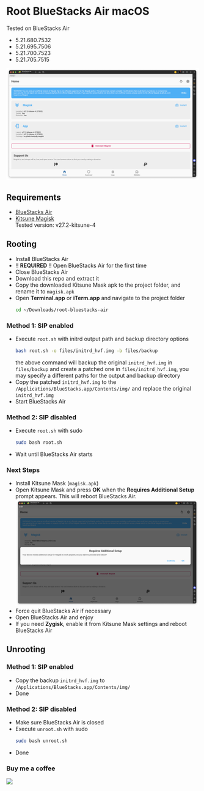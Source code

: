 Root BlueStacks Air macOS
================

Tested on BlueStacks Air
- 5.21.680.7532
- 5.21.695.7506
- 5.21.700.7523
- 5.21.705.7515


![Screenshot](bluestacks-air-root-magisk.png)



## Requirements
- [BlueStacks Air](https://www.bluestacks.com/mac)
- [Kitsune Magisk](https://github.com/1q23lyc45/KitsuneMagisk/releases)  
  Tested version: v27.2-kitsune-4



## Rooting

- Install BlueStacks Air
- ‼️ **REQUIRED** ‼️ Open BlueStacks Air for the first time
- Close BlueStacks Air
- Download this repo and extract it
- Copy the downloaded Kitsune Mask apk to the project folder, and rename it to `magisk.apk`
- Open **Terminal.app** or **iTerm.app** and navigate to the project folder
  ```bash
  cd ~/Downloads/root-bluestacks-air
  ```


### Method 1: SIP enabled

- Execute `root.sh` with initrd output path and backup directory options
  ```bash
  bash root.sh -o files/initrd_hvf.img -b files/backup
  ```
  the above command will backup the original `initrd_hvf.img` in `files/backup` and create a patched one in `files/initrd_hvf.img`, you may specify a different paths for the output and backup directory
- Copy the patched `initrd_hvf.img` to the `/Applications/BlueStacks.app/Contents/img/` and replace the original `initrd_hvf.img`
- Start BlueStacks Air


### Method 2: SIP disabled

- Execute `root.sh` with sudo
  ```bash
  sudo bash root.sh
  ```
- Wait until BlueStacks Air starts


### Next Steps

- Install Kitsune Mask (`magisk.apk`)
- Open Kitsune Mask and press **OK** when the **Requires Additional Setup** prompt appears. This will reboot BlueStacks Air.
  ![magisk-additional-setup](magisk-additional-setup.png)
- Force quit BlueStacks Air if necessary
- Open BlueStacks Air and enjoy
- If you need **Zygisk**, enable it from Kitsune Mask settings and reboot BlueStacks Air



## Unrooting

### Method 1: SIP enabled

- Copy the backup `initrd_hvf.img` to `/Applications/BlueStacks.app/Contents/img/`
- Done

### Method 2: SIP disabled
- Make sure BlueStacks Air is closed
- Execute `unroot.sh` with sudo
  ```bash
  sudo bash unroot.sh
  ```
- Done



### Buy me a coffee
[![](https://www.paypalobjects.com/en_US/i/btn/btn_donateCC_LG.gif)](https://paypal.me/hanreev)
